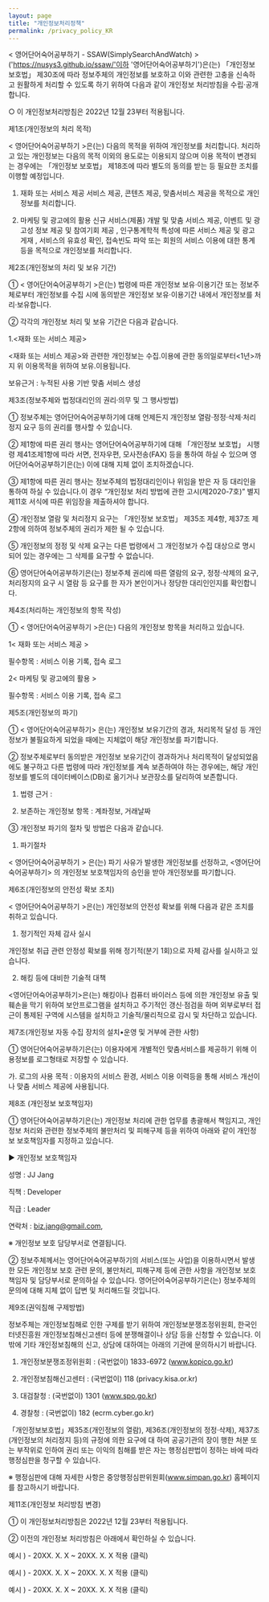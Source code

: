 ```yaml
---
layout: page
title: "개인정보처리정책"
permalink: /privacy_policy_KR
---
```


< 영어단어숙어공부하기 - SSAW(SimplySearchAndWatch) >('https://nusys3.github.io/ssaw/'이하 '영어단어숙어공부하기')은(는) 「개인정보 보호법」 제30조에 따라 정보주체의 개인정보를 보호하고 이와 관련한 고충을 신속하고 원활하게 처리할 수 있도록 하기 위하여 다음과 같이 개인정보 처리방침을 수립·공개합니다.

○ 이 개인정보처리방침은 2022년 12월 23부터 적용됩니다.



제1조(개인정보의 처리 목적)



< 영어단어숙어공부하기 >은(는) 다음의 목적을 위하여 개인정보를 처리합니다. 처리하고 있는 개인정보는 다음의 목적 이외의 용도로는 이용되지 않으며 이용 목적이 변경되는 경우에는 「개인정보 보호법」 제18조에 따라 별도의 동의를 받는 등 필요한 조치를 이행할 예정입니다.

1. 재화 또는 서비스 제공
서비스 제공, 콘텐츠 제공, 맞춤서비스 제공을 목적으로 개인정보를 처리합니다.

2. 마케팅 및 광고에의 활용
신규 서비스(제품) 개발 및 맞춤 서비스 제공, 이벤트 및 광고성 정보 제공 및 참여기회 제공 , 인구통계학적 특성에 따른 서비스 제공 및 광고 게재 , 서비스의 유효성 확인, 접속빈도 파악 또는 회원의 서비스 이용에 대한 통계 등을 목적으로 개인정보를 처리합니다.



제2조(개인정보의 처리 및 보유 기간)



① < 영어단어숙어공부하기 >은(는) 법령에 따른 개인정보 보유·이용기간 또는 정보주체로부터 개인정보를 수집 시에 동의받은 개인정보 보유·이용기간 내에서 개인정보를 처리·보유합니다.



② 각각의 개인정보 처리 및 보유 기간은 다음과 같습니다.

1.<재화 또는 서비스 제공>

<재화 또는 서비스 제공>와 관련한 개인정보는 수집.이용에 관한 동의일로부터<1년>까지 위 이용목적을 위하여 보유.이용됩니다.

보유근거 : 누적된 사용 기반 맞춤 서비스 생성





제3조(정보주체와 법정대리인의 권리·의무 및 그 행사방법)





① 정보주체는 영어단어숙어공부하기에 대해 언제든지 개인정보 열람·정정·삭제·처리정지 요구 등의 권리를 행사할 수 있습니다.

② 제1항에 따른 권리 행사는 영어단어숙어공부하기에 대해 「개인정보 보호법」 시행령 제41조제1항에 따라 서면, 전자우편, 모사전송(FAX) 등을 통하여 하실 수 있으며 영어단어숙어공부하기은(는) 이에 대해 지체 없이 조치하겠습니다.

③ 제1항에 따른 권리 행사는 정보주체의 법정대리인이나 위임을 받은 자 등 대리인을 통하여 하실 수 있습니다.이 경우 “개인정보 처리 방법에 관한 고시(제2020-7호)” 별지 제11호 서식에 따른 위임장을 제출하셔야 합니다.

④ 개인정보 열람 및 처리정지 요구는 「개인정보 보호법」 제35조 제4항, 제37조 제2항에 의하여 정보주체의 권리가 제한 될 수 있습니다.

⑤ 개인정보의 정정 및 삭제 요구는 다른 법령에서 그 개인정보가 수집 대상으로 명시되어 있는 경우에는 그 삭제를 요구할 수 없습니다.

⑥ 영어단어숙어공부하기은(는) 정보주체 권리에 따른 열람의 요구, 정정·삭제의 요구, 처리정지의 요구 시 열람 등 요구를 한 자가 본인이거나 정당한 대리인인지를 확인합니다.





제4조(처리하는 개인정보의 항목 작성)



① < 영어단어숙어공부하기 >은(는) 다음의 개인정보 항목을 처리하고 있습니다.

1< 재화 또는 서비스 제공 >

필수항목 : 서비스 이용 기록, 접속 로그



2< 마케팅 및 광고에의 활용 >

필수항목 : 서비스 이용 기록, 접속 로그





제5조(개인정보의 파기)



① < 영어단어숙어공부하기> 은(는) 개인정보 보유기간의 경과, 처리목적 달성 등 개인정보가 불필요하게 되었을 때에는 지체없이 해당 개인정보를 파기합니다.



② 정보주체로부터 동의받은 개인정보 보유기간이 경과하거나 처리목적이 달성되었음에도 불구하고 다른 법령에 따라 개인정보를 계속 보존하여야 하는 경우에는, 해당 개인정보를 별도의 데이터베이스(DB)로 옮기거나 보관장소를 달리하여 보존합니다.

1. 법령 근거 :

2. 보존하는 개인정보 항목 : 계좌정보, 거래날짜



③ 개인정보 파기의 절차 및 방법은 다음과 같습니다.

1. 파기절차

< 영어단어숙어공부하기 > 은(는) 파기 사유가 발생한 개인정보를 선정하고, <영어단어숙어공부하기> 의 개인정보 보호책임자의 승인을 받아 개인정보를 파기합니다.





제6조(개인정보의 안전성 확보 조치)



< 영어단어숙어공부하기 >은(는) 개인정보의 안전성 확보를 위해 다음과 같은 조치를 취하고 있습니다.

1. 정기적인 자체 감사 실시

개인정보 취급 관련 안정성 확보를 위해 정기적(분기 1회)으로 자체 감사를 실시하고 있습니다.



2. 해킹 등에 대비한 기술적 대책

<영어단어숙어공부하기>은(는) 해킹이나 컴퓨터 바이러스 등에 의한 개인정보 유출 및 훼손을 막기 위하여 보안프로그램을 설치하고 주기적인 갱신·점검을 하며 외부로부터 접근이 통제된 구역에 시스템을 설치하고 기술적/물리적으로 감시 및 차단하고 있습니다.







제7조(개인정보 자동 수집 장치의 설치•운영 및 거부에 관한 사항)



① 영어단어숙어공부하기은(는) 이용자에게 개별적인 맞춤서비스를 제공하기 위해 이용정보를 로그형태로 저장할 수 있습니다. 

가. 로그의 사용 목적 : 이용자의 서비스 환경, 서비스 이용 이력등을 통해 서비스 개선이나 맞춤 서비스 제공에 사용됩니다. 

제8조 (개인정보 보호책임자)

① 영어단어숙어공부하기은(는) 개인정보 처리에 관한 업무를 총괄해서 책임지고, 개인정보 처리와 관련한 정보주체의 불만처리 및 피해구제 등을 위하여 아래와 같이 개인정보 보호책임자를 지정하고 있습니다.

▶ 개인정보 보호책임자

성명 : JJ Jang

직책 : Developer

직급 : Leader

연락처 : biz.jang@gmail.com,

※ 개인정보 보호 담당부서로 연결됩니다.



② 정보주체께서는 영어단어숙어공부하기의 서비스(또는 사업)을 이용하시면서 발생한 모든 개인정보 보호 관련 문의, 불만처리, 피해구제 등에 관한 사항을 개인정보 보호책임자 및 담당부서로 문의하실 수 있습니다. 영어단어숙어공부하기은(는) 정보주체의 문의에 대해 지체 없이 답변 및 처리해드릴 것입니다.





제9조(권익침해 구제방법)





정보주체는 개인정보침해로 인한 구제를 받기 위하여 개인정보분쟁조정위원회, 한국인터넷진흥원 개인정보침해신고센터 등에 분쟁해결이나 상담 등을 신청할 수 있습니다. 이 밖에 기타 개인정보침해의 신고, 상담에 대하여는 아래의 기관에 문의하시기 바랍니다.



1. 개인정보분쟁조정위원회 : (국번없이) 1833-6972 (www.kopico.go.kr)

2. 개인정보침해신고센터 : (국번없이) 118 (privacy.kisa.or.kr)

3. 대검찰청 : (국번없이) 1301 (www.spo.go.kr)

4. 경찰청 : (국번없이) 182 (ecrm.cyber.go.kr)



「개인정보보호법」제35조(개인정보의 열람), 제36조(개인정보의 정정·삭제), 제37조(개인정보의 처리정지 등)의 규정에 의한 요구에 대 하여 공공기관의 장이 행한 처분 또는 부작위로 인하여 권리 또는 이익의 침해를 받은 자는 행정심판법이 정하는 바에 따라 행정심판을 청구할 수 있습니다.



※ 행정심판에 대해 자세한 사항은 중앙행정심판위원회(www.simpan.go.kr) 홈페이지를 참고하시기 바랍니다.



제11조(개인정보 처리방침 변경)



① 이 개인정보처리방침은 2022년 12월 23부터 적용됩니다.

② 이전의 개인정보 처리방침은 아래에서 확인하실 수 있습니다.

예시 ) - 20XX. X. X ~ 20XX. X. X 적용 (클릭)

예시 ) - 20XX. X. X ~ 20XX. X. X 적용 (클릭)

예시 ) - 20XX. X. X ~ 20XX. X. X 적용 (클릭)